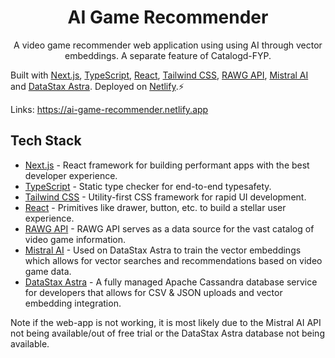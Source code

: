 <h1 align="center">
  AI Game Recommender
</h1>
<p align="center">
A video game recommender web application using using AI through vector embeddings. A separate feature of Catalogd-FYP.

Built with <a href="https://nextjs.org" target="_blank">Next.js</a>, <a href="https://www.typescriptlang.org/" target="_blank">TypeScript</a>, <a href="https://react.dev/" target="_blank">React</a>, <a href="https://tailwindcss.com" target="_blank">Tailwind CSS</a>, <a href="https://rawg.io/apidocs" target="_blank">RAWG API</a>, <a href="https://mistral.ai/" target="_blank">Mistral AI</a> and <a href="https://www.datastax.com/" target="_blank">DataStax Astra</a>. Deployed on <a href="https://www.netlify.com/" target="_blank">Netlify</a>.⚡

Links: https://ai-game-recommender.netlify.app

## Tech Stack

- [Next.js](https://nextjs.org) - React framework for building performant apps with the best developer experience.
- [TypeScript](https://typescriptlang.org) - Static type checker for end-to-end typesafety.
- [Tailwind CSS](https://tailwindcss.com) - Utility-first CSS framework for rapid UI development.
- [React](https://react.dev/) - Primitives like drawer, button, etc. to build a stellar user experience.
- [RAWG API](https://rawg.io/apidocs) - RAWG API serves as a data source for the vast catalog of video game information.
- [Mistral AI](https://mistral.ai/) - Used on DataStax Astra to train the vector embeddings which allows for vector searches and recommendations based on video game data.
- [DataStax Astra](https://www.datastax.com/) - A fully managed Apache Cassandra database service for developers that allows for CSV & JSON uploads and vector embedding integration.

Note if the web-app is not working, it is most likely due to the Mistral AI API not being available/out of free trial or the DataStax Astra database not being available.
